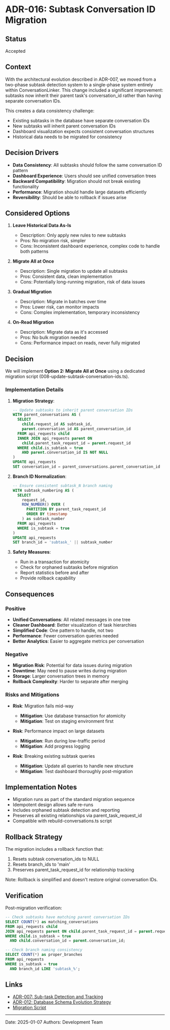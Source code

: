 # ADR-016: Subtask Conversation ID Migration

## Status

Accepted

## Context

With the architectural evolution described in ADR-007, we moved from a two-phase subtask detection system to a single-phase system entirely within ConversationLinker. This change included a significant improvement: subtasks now inherit their parent task's conversation_id rather than having separate conversation IDs.

This creates a data consistency challenge:

- Existing subtasks in the database have separate conversation IDs
- New subtasks will inherit parent conversation IDs
- Dashboard visualization expects consistent conversation structures
- Historical data needs to be migrated for consistency

## Decision Drivers

- **Data Consistency**: All subtasks should follow the same conversation ID pattern
- **Dashboard Experience**: Users should see unified conversation trees
- **Backward Compatibility**: Migration should not break existing functionality
- **Performance**: Migration should handle large datasets efficiently
- **Reversibility**: Should be able to rollback if issues arise

## Considered Options

1. **Leave Historical Data As-Is**
   - Description: Only apply new rules to new subtasks
   - Pros: No migration risk, simpler
   - Cons: Inconsistent dashboard experience, complex code to handle both patterns

2. **Migrate All at Once**
   - Description: Single migration to update all subtasks
   - Pros: Consistent data, clean implementation
   - Cons: Potentially long-running migration, risk of data issues

3. **Gradual Migration**
   - Description: Migrate in batches over time
   - Pros: Lower risk, can monitor impacts
   - Cons: Complex implementation, temporary inconsistency

4. **On-Read Migration**
   - Description: Migrate data as it's accessed
   - Pros: No bulk migration needed
   - Cons: Performance impact on reads, never fully migrated

## Decision

We will implement **Option 2: Migrate All at Once** using a dedicated migration script (008-update-subtask-conversation-ids.ts).

### Implementation Details

1. **Migration Strategy**:

   ```sql
   -- Update subtasks to inherit parent conversation IDs
   WITH parent_conversations AS (
     SELECT
       child.request_id AS subtask_id,
       parent.conversation_id AS parent_conversation_id
     FROM api_requests child
     INNER JOIN api_requests parent ON
       child.parent_task_request_id = parent.request_id
     WHERE child.is_subtask = true
       AND parent.conversation_id IS NOT NULL
   )
   UPDATE api_requests
   SET conversation_id = parent_conversations.parent_conversation_id
   ```

2. **Branch ID Normalization**:

   ```sql
   -- Ensure consistent subtask_N branch naming
   WITH subtask_numbering AS (
     SELECT
       request_id,
       ROW_NUMBER() OVER (
         PARTITION BY parent_task_request_id
         ORDER BY timestamp
       ) as subtask_number
     FROM api_requests
     WHERE is_subtask = true
   )
   UPDATE api_requests
   SET branch_id = 'subtask_' || subtask_number
   ```

3. **Safety Measures**:
   - Run in a transaction for atomicity
   - Check for orphaned subtasks before migration
   - Report statistics before and after
   - Provide rollback capability

## Consequences

### Positive

- **Unified Conversations**: All related messages in one tree
- **Cleaner Dashboard**: Better visualization of task hierarchies
- **Simplified Code**: One pattern to handle, not two
- **Performance**: Fewer conversation queries needed
- **Better Analytics**: Easier to aggregate metrics per conversation

### Negative

- **Migration Risk**: Potential for data issues during migration
- **Downtime**: May need to pause writes during migration
- **Storage**: Larger conversation trees in memory
- **Rollback Complexity**: Harder to separate after merging

### Risks and Mitigations

- **Risk**: Migration fails mid-way
  - **Mitigation**: Use database transaction for atomicity
  - **Mitigation**: Test on staging environment first

- **Risk**: Performance impact on large datasets
  - **Mitigation**: Run during low-traffic period
  - **Mitigation**: Add progress logging

- **Risk**: Breaking existing subtask queries
  - **Mitigation**: Update all queries to handle new structure
  - **Mitigation**: Test dashboard thoroughly post-migration

## Implementation Notes

- Migration runs as part of the standard migration sequence
- Idempotent design allows safe re-runs
- Includes orphaned subtask detection and reporting
- Preserves all existing relationships via parent_task_request_id
- Compatible with rebuild-conversations.ts script

## Rollback Strategy

The migration includes a rollback function that:

1. Resets subtask conversation_ids to NULL
2. Resets branch_ids to 'main'
3. Preserves parent_task_request_id for relationship tracking

Note: Rollback is simplified and doesn't restore original conversation IDs.

## Verification

Post-migration verification:

```sql
-- Check subtasks have matching parent conversation IDs
SELECT COUNT(*) as matching_conversations
FROM api_requests child
JOIN api_requests parent ON child.parent_task_request_id = parent.request_id
WHERE child.is_subtask = true
  AND child.conversation_id = parent.conversation_id;

-- Check branch naming consistency
SELECT COUNT(*) as proper_branches
FROM api_requests
WHERE is_subtask = true
  AND branch_id LIKE 'subtask_%';
```

## Links

- [ADR-007: Sub-task Detection and Tracking](adr-007-subtask-tracking.md)
- [ADR-012: Database Schema Evolution Strategy](adr-012-database-schema-evolution.md)
- [Migration Script](../../../scripts/db/migrations/008-update-subtask-conversation-ids.ts)

---

Date: 2025-01-07
Authors: Development Team

